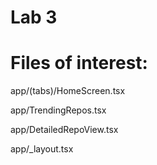 # Lab 3

# Files of interest:
app/(tabs)/HomeScreen.tsx

app/TrendingRepos.tsx

app/DetailedRepoView.tsx


app/_layout.tsx
